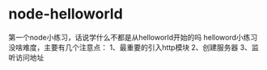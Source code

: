 # node-helloworld
第一个node小练习，话说学什么不都是从helloworld开始的吗
helloword小练习没啥难度，主要有几个注意点：
1、最重要的引入http模块
2、创建服务器
3、监听访问地址

